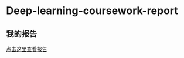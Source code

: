 # Deep-learning-coursework-report
## 我的报告
[点击这里查看报告](https://github.com/yourname/my-report/blob/main/report.pdf)
